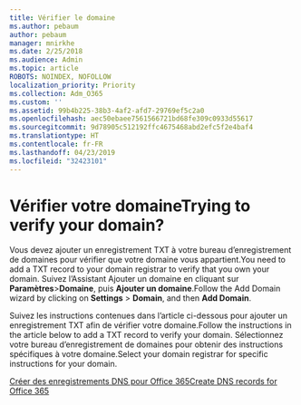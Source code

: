 ```yaml
---
title: Vérifier le domaine
ms.author: pebaum
author: pebaum
manager: mnirkhe
ms.date: 2/25/2018
ms.audience: Admin
ms.topic: article
ROBOTS: NOINDEX, NOFOLLOW
localization_priority: Priority
ms.collection: Adm_O365
ms.custom: ''
ms.assetid: 99b4b225-38b3-4af2-afd7-29769ef5c2a0
ms.openlocfilehash: aec50ebaee7561566721bd68fe309c0933d55617
ms.sourcegitcommit: 9d78905c512192ffc4675468abd2efc5f2e4baf4
ms.translationtype: HT
ms.contentlocale: fr-FR
ms.lasthandoff: 04/23/2019
ms.locfileid: "32423101"
---
```

# <a name="trying-to-verify-your-domain"></a><span data-ttu-id="7f895-102">Vérifier votre domaine</span><span class="sxs-lookup"><span data-stu-id="7f895-102">Trying to verify your domain?</span></span>

<span data-ttu-id="7f895-103">Vous devez ajouter un enregistrement TXT à votre bureau d’enregistrement de domaines pour vérifier que votre domaine vous appartient.</span><span class="sxs-lookup"><span data-stu-id="7f895-103">You need to add a TXT record to your domain registrar to verify that you own your domain.</span></span> <span data-ttu-id="7f895-104">Suivez l’Assistant Ajouter un domaine en cliquant sur **Paramètres**\>**Domaine**, puis **Ajouter un domaine**.</span><span class="sxs-lookup"><span data-stu-id="7f895-104">Follow the Add Domain wizard by clicking on **Settings** \> **Domain**, and then **Add Domain**.</span></span> 
  
<span data-ttu-id="7f895-105">Suivez les instructions contenues dans l’article ci-dessous pour ajouter un enregistrement TXT afin de vérifier votre domaine.</span><span class="sxs-lookup"><span data-stu-id="7f895-105">Follow the instructions in the article below to add a TXT record to verify your domain.</span></span> <span data-ttu-id="7f895-106">Sélectionnez votre bureau d’enregistrement de domaines pour obtenir des instructions spécifiques à votre domaine.</span><span class="sxs-lookup"><span data-stu-id="7f895-106">Select your domain registrar for specific instructions for your domain.</span></span>
  
[<span data-ttu-id="7f895-107">Créer des enregistrements DNS pour Office 365</span><span class="sxs-lookup"><span data-stu-id="7f895-107">Create DNS records for Office 365</span></span>](https://support.office.com/article/Create-DNS-records-for-Office-365-when-you-manage-your-DNS-records-B0F3FDCA-8A80-4E8E-9EF3-61E8A2A9AB23.aspx)
  

